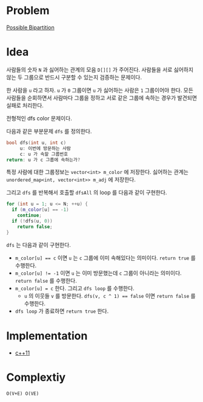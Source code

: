 # Problem

[Possible Bipartition](https://leetcode.com/problems/possible-bipartition/)

# Idea

사람들의 숫자 `N` 과 싫어하는 관계의 모음 `D[][]` 가 주어진다.
사람들을 서로 싫어하지 않는 두 그룹으로 반드시 구분할 수 있는지
검증하는 문제이다.

한 사람을 `u` 라고 하자. `u` 가 `0` 그룹이면 `u` 가 싫어하는 사람은
`1` 그룹이어야 한다. 모든 사람들을 순회하면서 사람마다 그룹을 정하고
서로 같은 그룹에 속하는 경우가 발견되면 실패로 처리한다.

전형적인 dfs color 문제이다.

다음과 같은 부분문제 `dfs` 를 정의한다.

```cpp
bool dfs(int u, int c)
     u: 이번에 방문하는 사람
     c: u 가 속할 그룹번호
return: u 가 c 그룹에 속하는가?
```

특정 사람에 대한 그룹정보는 `vector<int> m_color` 에 저장한다.
싫어하는 관계는 `unordered_map<int, vector<int>> m_adj` 에 저장한다.

그리고 `dfs` 를 반복해서 호출할 `dfsAll` 의 loop 를 다음과 같이 구현한다.

```cpp
for (int u = 1; u <= N; ++u) {
  if (m_color[u] == -1)
    continue;
  if (!dfs(u, 0))
    return false;
}
```

`dfs` 는 다음과 같이 구현한다.

* `m_color[u] == c` 이면 `u` 는 `c` 그룹에 이미 속해있다는 의미이다. `return true` 를 수행한다.
* `m_color[u] != -1` 이면 `u` 는 이미 방문했는데 `c` 그룹이 아니라는 의미이다. `return false` 를 수행한다.
* `m_color[u] = c` 한다. 그리고 `dfs loop` 를 수행한다.
  * `u` 의 이웃들 `v` 를 방문한다. `dfs(v, c ^ 1) == false` 이면 `return false` 를 수행한다.
* `dfs loop` 가 종료하면 `return true` 한다.

# Implementation

* [c++11](a.cpp)

# Complextiy

```
O(V+E) O(VE)
```
